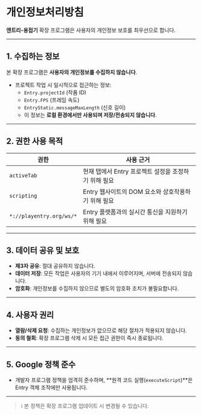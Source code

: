 # 개인정보처리방침  
**엔트리-용접기** 확장 프로그램은 사용자의 개인정보 보호를 최우선으로 합니다.  

---

## 1. 수집하는 정보  
본 확장 프로그램은 **사용자의 개인정보를 수집하지 않습니다**.  
- 프로젝트 작업 시 일시적으로 접근하는 정보:  
  - `Entry.projectId` (작품 ID)  
  - `Entry.FPS` (프레임 속도)  
  - `EntryStatic.messageMaxLength` (신호 길이)  
  - 이 정보는 **로컬 환경에서만 사용되며 저장/전송되지 않습니다**.  

---

## 2. 권한 사용 목적  
| 권한 | 사용 근거 |  
|------|-----------|  
| `activeTab` | 현재 탭에서 Entry 프로젝트 설정을 조정하기 위해 필요 |  
| `scripting` | Entry 웹사이트의 DOM 요소와 상호작용하기 위해 필요 |  
| `*://playentry.org/ws/*` | Entry 플랫폼과의 실시간 통신을 지원하기 위해 필요 |  

---

## 3. 데이터 공유 및 보호  
- **제3자 공유**: 절대 공유하지 않습니다.  
- **데이터 저장**: 모든 작업은 사용자의 기기 내에서 이루어지며, 서버에 전송되지 않습니다.  
- **암호화**: 개인정보를 수집하지 않으므로 별도의 암호화 조치가 불필요합니다.  

---

## 4. 사용자 권리  
- **열람/삭제 요청**: 수집하는 개인정보가 없으므로 해당 절차가 적용되지 않습니다.  
- **동의 철회**: 확장 프로그램 삭제 시 모든 접근 권한이 즉시 종료됩니다.  

---

## 5. Google 정책 준수  
- 개발자 프로그램 정책을 엄격히 준수하며, **원격 코드 실행(`executeScript`)**은 Entry 객체 조작에만 사용됩니다.  

---

> ℹ️ 본 정책은 확장 프로그램 업데이트 시 변경될 수 있습니다.  
